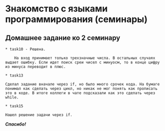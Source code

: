 # Знакомство с языками программирования (семинары)

## Домашнее задание ко 2 семинару

    * task10 - Решена.

        На вход принимает только трехзначные числа. В остальных случаях выдает ошибку. Если идет поиск среи чисел с минуосм, то в конце цифру из минуса переводит в плюс.

    * task13 
    
    Сделал задание вначале через if, но было много срочек кода. На бумаге понимал как сделать через цикл, но никак не мог понять как прописать это в коде. В итоге коллеги в чате подсказали как это сделать через while.

    * task15 
    
    Нашел решение задачи через if.

***Спасибо!***